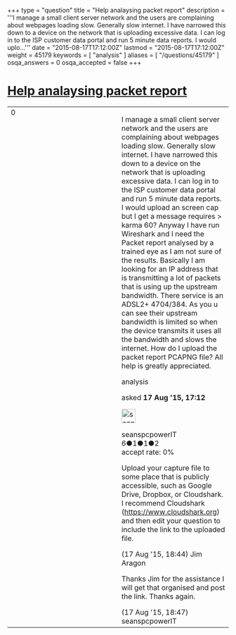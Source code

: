 +++
type = "question"
title = "Help analaysing packet report"
description = '''I manage a small client server network and the users are complaining about webpages loading slow. Generally slow internet. I have narrowed this down to a device on the network that is uploading excessive data.  I can log in to the ISP customer data portal and run 5 minute data reports.  I would uplo...'''
date = "2015-08-17T17:12:00Z"
lastmod = "2015-08-17T17:12:00Z"
weight = 45179
keywords = [ "analysis" ]
aliases = [ "/questions/45179" ]
osqa_answers = 0
osqa_accepted = false
+++

<div class="headNormal">

# [Help analaysing packet report](/questions/45179/help-analaysing-packet-report)

</div>

<div id="main-body">

<div id="askform">

<table id="question-table" style="width:100%;"><colgroup><col style="width: 50%" /><col style="width: 50%" /></colgroup><tbody><tr class="odd"><td style="width: 30px; vertical-align: top"><div class="vote-buttons"><div id="post-45179-score" class="post-score" title="current number of votes">0</div><div id="favorite-count" class="favorite-count"></div></div></td><td><div id="item-right"><div class="question-body"><p>I manage a small client server network and the users are complaining about webpages loading slow. Generally slow internet. I have narrowed this down to a device on the network that is uploading excessive data. I can log in to the ISP customer data portal and run 5 minute data reports. I would upload an screen cap but I get a message requires &gt; karma 60? Anyway I have run Wireshark and I need the Packet report analysed by a trained eye as I am not sure of the results. Basically I am looking for an IP address that is transmitting a lot of packets that is using up the upstream bandwidth. There service is an ADSL2+ 4704/384. As you u can see their upstream bandwidth is limited so when the device transmits it uses all the bandwidth and slows the internet. How do I upload the packet report PCAPNG file? All help is greatly appreciated.<br />
</p></div><div id="question-tags" class="tags-container tags">analysis</div><div id="question-controls" class="post-controls"></div><div class="post-update-info-container"><div class="post-update-info post-update-info-user"><p>asked <strong>17 Aug '15, 17:12</strong></p><img src="https://secure.gravatar.com/avatar/bd85b6e4e855a8855694a0100a16f451?s=32&amp;d=identicon&amp;r=g" class="gravatar" width="32" height="32" alt="seanspcpowerIT&#39;s gravatar image" /><p>seanspcpowerIT<br />
<span class="score" title="6 reputation points">6</span><span title="1 badges"><span class="badge1">●</span><span class="badgecount">1</span></span><span title="1 badges"><span class="silver">●</span><span class="badgecount">1</span></span><span title="2 badges"><span class="bronze">●</span><span class="badgecount">2</span></span><br />
<span class="accept_rate" title="Rate of the user&#39;s accepted answers">accept rate:</span> <span title="seanspcpowerIT has no accepted answers">0%</span> </br></p></div></div><div id="comments-container-45179" class="comments-container"><span id="45181"></span><div id="comment-45181" class="comment"><div id="post-45181-score" class="comment-score"></div><div class="comment-text"><p>Upload your capture file to some place that is publicly accessible, such as Google Drive, Dropbox, or Cloudshark. I recommend Cloudshark (<a href="https://www.cloudshark.org">https://www.cloudshark.org</a>) and then edit your question to include the link to the uploaded file.</p></div><div id="comment-45181-info" class="comment-info"><span class="comment-age">(17 Aug '15, 18:44)</span> Jim Aragon</div></div><span id="45182"></span><div id="comment-45182" class="comment"><div id="post-45182-score" class="comment-score"></div><div class="comment-text"><p>Thanks Jim for the assistance I will get that organised and post the link. Thanks again.</p></div><div id="comment-45182-info" class="comment-info"><span class="comment-age">(17 Aug '15, 18:47)</span> seanspcpowerIT</div></div></div><div id="comment-tools-45179" class="comment-tools"></div><div class="clear"></div><div id="comment-45179-form-container" class="comment-form-container"></div><div class="clear"></div></div></td></tr></tbody></table>

</div>

</div>

